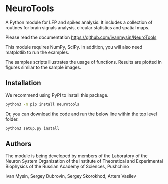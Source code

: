 # NeuroTools

A Python module for LFP and spikes analysis. It includes a collection of routines for brain signals analysis, circular statistics and spatial maps.

Please read the documentation https://github.com/ivanmysin/NeuroTools

This module requires NumPy, SciPy. In addition, you will also need matplotlib to run the examples.

The samples scripts illustrates the usage of functions. Results are plotted in figures similar to the sample images.

## Installation

We recommend using PyPI to install this package.

```bash
python3 -m pip install neurotools
```

Or, you can download the code and run the below line within the top level folder.
```bash
python3 setup.py install
```
## Authors

The module is being developed by members of the Laboratory of the Neuron System Organization of the Institute of Theoretical and Experimental Biophysics of the Russian Academy of Sciences, Pushchino

Ivan Mysin, Sergey Dubrovin, Sergey Skorokhod, Artem Vasilev
